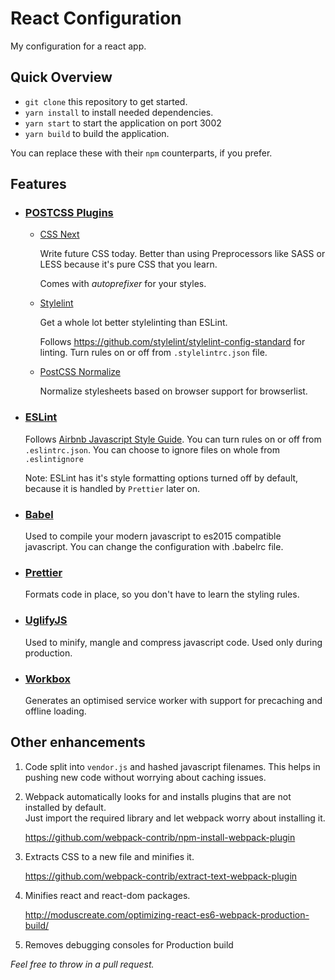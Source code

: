 # React Configuration

My configuration for a react app.

## Quick Overview
* `git clone` this repository to get started.
* `yarn install` to install needed dependencies.
* `yarn start` to start the application on port 3002
* `yarn build` to build the application.

You can replace these with their `npm` counterparts, if you prefer. 

## Features
* ### [POSTCSS Plugins](http://postcss.org/)
  * [CSS Next](http://cssnext.io/)
    
    Write future CSS today. Better than using Preprocessors like SASS or LESS because it's pure CSS that you learn. 

    Comes with *autoprefixer* for your styles. 
  
  * [Stylelint](https://stylelint.io/)

    Get a whole lot better stylelinting than ESLint. 
    
    Follows https://github.com/stylelint/stylelint-config-standard for linting. 
    Turn rules on or off from `.stylelintrc.json` file.

  * [PostCSS Normalize](https://www.npmjs.com/package/postcss-normalize)

    Normalize stylesheets based on browser support for browserlist.

* ### [ESLint](https://eslint.org)
  Follows [Airbnb Javascript Style Guide](https://github.com/airbnb/javascript). You can turn rules on or off from `.eslintrc.json`. You can choose to ignore files on whole from `.eslintignore`

  Note: ESLint has it's style formatting options turned off by default, because it is handled by `Prettier` later on. 

* ### [Babel](https://babeljs.io/)
  Used to compile your modern javascript to es2015 compatible javascript. 
  You can change the configuration with .babelrc file. 

* ### [Prettier](https://github.com/prettier/prettier)
  Formats code in place, so you don't have to learn the styling rules. 

* ### [UglifyJS](https://github.com/mishoo/UglifyJS2)
  Used to minify, mangle and compress javascript code. 
  Used only during production.

* ### [Workbox](https://developers.google.com/web/tools/workbox)
  Generates an optimised service worker with support for precaching and offline loading.
  
## Other enhancements
1. Code split into `vendor.js` and hashed javascript filenames. 
This helps in pushing new code without worrying about caching issues.
2. Webpack automatically looks for and installs plugins that are not installed by default.  
Just import the required library and let webpack worry about installing it. 

    https://github.com/webpack-contrib/npm-install-webpack-plugin
3. Extracts CSS to a new file and minifies it.
    
    https://github.com/webpack-contrib/extract-text-webpack-plugin

4. Minifies react and react-dom packages.

    http://moduscreate.com/optimizing-react-es6-webpack-production-build/
5. Removes debugging consoles for Production build



_Feel free to throw in a pull request._ 



